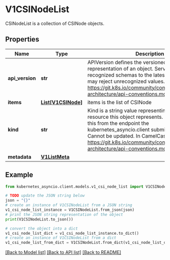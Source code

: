 # V1CSINodeList

CSINodeList is a collection of CSINode objects.

## Properties

Name | Type | Description | Notes
------------ | ------------- | ------------- | -------------
**api_version** | **str** | APIVersion defines the versioned schema of this representation of an object. Servers should convert recognized schemas to the latest internal value, and may reject unrecognized values. More info: https://git.k8s.io/community/contributors/devel/sig-architecture/api-conventions.md#resources | [optional] 
**items** | [**List[V1CSINode]**](V1CSINode.md) | items is the list of CSINode | 
**kind** | **str** | Kind is a string value representing the REST resource this object represents. Servers may infer this from the endpoint the kubernetes_asyncio.client submits requests to. Cannot be updated. In CamelCase. More info: https://git.k8s.io/community/contributors/devel/sig-architecture/api-conventions.md#types-kinds | [optional] 
**metadata** | [**V1ListMeta**](V1ListMeta.md) |  | [optional] 

## Example

```python
from kubernetes_asyncio.client.models.v1_csi_node_list import V1CSINodeList

# TODO update the JSON string below
json = "{}"
# create an instance of V1CSINodeList from a JSON string
v1_csi_node_list_instance = V1CSINodeList.from_json(json)
# print the JSON string representation of the object
print(V1CSINodeList.to_json())

# convert the object into a dict
v1_csi_node_list_dict = v1_csi_node_list_instance.to_dict()
# create an instance of V1CSINodeList from a dict
v1_csi_node_list_from_dict = V1CSINodeList.from_dict(v1_csi_node_list_dict)
```
[[Back to Model list]](../README.md#documentation-for-models) [[Back to API list]](../README.md#documentation-for-api-endpoints) [[Back to README]](../README.md)


